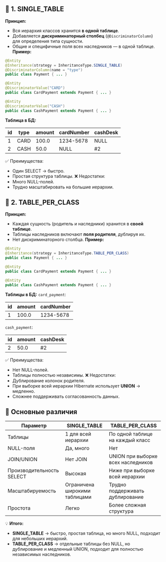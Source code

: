 ## 🔹 1. SINGLE_TABLE
**Принцип:**
- Вся иерархия классов хранится **в одной таблице**.
- Добавляется **дискриминаторный столбец** (`@DiscriminatorColumn`) для определения типа сущности.
- Общие и специфичные поля всех наследников — в одной таблице.
**Пример:**
```java
@Entity
@Inheritance(strategy = InheritanceType.SINGLE_TABLE)
@DiscriminatorColumn(name = "type")
public class Payment { ... }

@Entity
@DiscriminatorValue("CARD")
public class CardPayment extends Payment { ... }

@Entity
@DiscriminatorValue("CASH")
public class CashPayment extends Payment { ... }
```
**Таблица в БД:**

|id|type|amount|cardNumber|cashDesk|
|---|---|---|---|---|
|1|CARD|100.0|1234-5678|NULL|
|2|CASH|50.0|NULL|#2|

✅ Преимущества:
- Один SELECT → быстро.
- Простая структура таблицы.
❌ Недостатки:
- Много NULL-полей.
- Трудно масштабировать на большие иерархии.
## 🔹 2. TABLE_PER_CLASS
**Принцип:**
- Каждая сущность (родитель и наследники) хранится в **своей таблице**.
- Таблицы наследников включают **поля родителя**, дублируя их.
- Нет дискриминаторного столбца.
**Пример:**
```java
@Entity
@Inheritance(strategy = InheritanceType.TABLE_PER_CLASS)
public class Payment { ... }

@Entity
public class CardPayment extends Payment { ... }

@Entity
public class CashPayment extends Payment { ... }
```
**Таблицы в БД:**
`card_payment`:

|id|amount|cardNumber|
|---|---|---|
|1|100.0|1234-5678|
`cash_payment`:

|id|amount|cashDesk|
|---|---|---|
|2|50.0|#2|
✅ Преимущества:
- Нет NULL-полей.
- Таблицы полностью независимы.
❌ Недостатки:
- Дублирование колонок родителя.
- При выборке всей иерархии Hibernate использует **UNION** → медленно.
- Сложнее поддерживать согласованность данных.
## 🔹 Основные различия

|Параметр|SINGLE_TABLE|TABLE_PER_CLASS|
|---|---|---|
|Таблицы|1 для всей иерархии|По одной таблице на каждый класс|
|NULL-поля|Да, много|Нет|
|JOIN/UNION|Нет JOIN|UNION при выборке всех наследников|
|Производительность SELECT|Высокая|Ниже при выборке всей иерархии|
|Масштабируемость|Ограничена широкими таблицами|Трудно поддерживать дублирование|
|Простота|Легко|Более сложная структура|
💡 **Итого:**
- **SINGLE_TABLE** → быстро, простая таблица, но много NULL, подходит для небольших иерархий.
- **TABLE_PER_CLASS** → отдельные таблицы без NULL, но дублирование и медленный UNION, подходит для полностью независимых наследников.